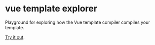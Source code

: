 # vue template explorer

Playground for exploring how the Vue template compiler compiles your template.

[Try it out](https://template-explorer.vuejs.org).
